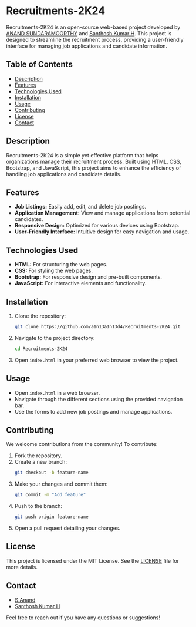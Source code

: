 # Recruitments-2K24

Recruitments-2K24 is an open-source web-based project developed by [ANAND SUNDARAMOORTHY](https://github.com/a1n13a1n13d4) and [Santhosh Kumar H](https://github.com/aspersanthosh29). This project is designed to streamline the recruitment process, providing a user-friendly interface for managing job applications and candidate information.

## Table of Contents
- [Description](#description)
- [Features](#features)
- [Technologies Used](#technologies-used)
- [Installation](#installation)
- [Usage](#usage)
- [Contributing](#contributing)
- [License](#license)
- [Contact](#contact)

## Description
Recruitments-2K24 is a simple yet effective platform that helps organizations manage their recruitment process. Built using HTML, CSS, Bootstrap, and JavaScript, this project aims to enhance the efficiency of handling job applications and candidate details.

## Features
- **Job Listings:** Easily add, edit, and delete job postings.
- **Application Management:** View and manage applications from potential candidates.
- **Responsive Design:** Optimized for various devices using Bootstrap.
- **User-Friendly Interface:** Intuitive design for easy navigation and usage.

## Technologies Used
- **HTML:** For structuring the web pages.
- **CSS:** For styling the web pages.
- **Bootstrap:** For responsive design and pre-built components.
- **JavaScript:** For interactive elements and functionality.

## Installation
1. Clone the repository:
   ```bash
   git clone https://github.com/a1n13a1n13d4/Recruitments-2K24.git
   ```
2. Navigate to the project directory:
   ```bash
   cd Recruitments-2K24
   ```
3. Open `index.html` in your preferred web browser to view the project.

## Usage
- Open `index.html` in a web browser.
- Navigate through the different sections using the provided navigation bar.
- Use the forms to add new job postings and manage applications.

## Contributing
We welcome contributions from the community! To contribute:
1. Fork the repository.
2. Create a new branch:
   ```bash
   git checkout -b feature-name
   ```
3. Make your changes and commit them:
   ```bash
   git commit -m "Add feature"
   ```
4. Push to the branch:
   ```bash
   git push origin feature-name
   ```
5. Open a pull request detailing your changes.

## License
This project is licensed under the MIT License. See the [LICENSE](LICENSE) file for more details.

## Contact
- [S.Anand](https://github.com/a1n13a1n13d4)
- [Santhosh Kumar H](https://github.com/aspersanthosh29)

Feel free to reach out if you have any questions or suggestions!
